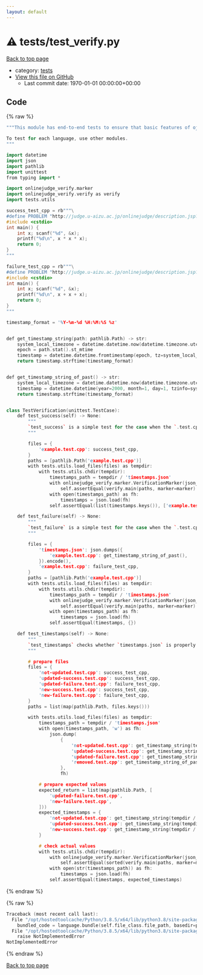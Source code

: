 ```yaml
---
layout: default
---
```


<!-- mathjax config similar to math.stackexchange -->
<script type="text/javascript" async
  src="https://cdnjs.cloudflare.com/ajax/libs/mathjax/2.7.5/MathJax.js?config=TeX-MML-AM_CHTML">
</script>
<script type="text/x-mathjax-config">
  MathJax.Hub.Config({
    TeX: { equationNumbers: { autoNumber: "AMS" }},
    tex2jax: {
      inlineMath: [ ['$','$'] ],
      processEscapes: true
    },
    "HTML-CSS": { matchFontHeight: false },
    displayAlign: "left",
    displayIndent: "2em"
  });
</script>

<script type="text/javascript" src="https://cdnjs.cloudflare.com/ajax/libs/jquery/3.4.1/jquery.min.js"></script>
<script src="https://cdn.jsdelivr.net/npm/jquery-balloon-js@1.1.2/jquery.balloon.min.js" integrity="sha256-ZEYs9VrgAeNuPvs15E39OsyOJaIkXEEt10fzxJ20+2I=" crossorigin="anonymous"></script>
<script type="text/javascript" src="../../assets/js/copy-button.js"></script>
<link rel="stylesheet" href="../../assets/css/copy-button.css" />


# :warning: tests/test_verify.py

<a href="../../index.html">Back to top page</a>

* category: <a href="../../index.html#b61a6d542f9036550ba9c401c80f00ef">tests</a>
* <a href="{{ site.github.repository_url }}/blob/master/tests/test_verify.py">View this file on GitHub</a>
    - Last commit date: 1970-01-01 00:00:00+00:00




## Code

<a id="unbundled"></a>
{% raw %}
```cpp
"""This module has end-to-end tests to ensure that basic features of oj-verify command work.

To test for each language, use other modules.
"""

import datetime
import json
import pathlib
import unittest
from typing import *

import onlinejudge_verify.marker
import onlinejudge_verify.verify as verify
import tests.utils

success_test_cpp = rb"""\
#define PROBLEM "http://judge.u-aizu.ac.jp/onlinejudge/description.jsp?id=ITP1_1_B"
#include <cstdio>
int main() {
    int x; scanf("%d", &x);
    printf("%d\n", x * x * x);
    return 0;
}
"""

failure_test_cpp = rb"""\
#define PROBLEM "http://judge.u-aizu.ac.jp/onlinejudge/description.jsp?id=ITP1_1_B"
#include <cstdio>
int main() {
    int x; scanf("%d", &x);
    printf("%d\n", x + x + x);
    return 0;
}
"""

timestamp_format = '%Y-%m-%d %H:%M:%S %z'


def get_timestamp_string(path: pathlib.Path) -> str:
    system_local_timezone = datetime.datetime.now(datetime.timezone.utc).astimezone().tzinfo
    epoch = path.stat().st_mtime
    timestamp = datetime.datetime.fromtimestamp(epoch, tz=system_local_timezone).replace(microsecond=0)
    return timestamp.strftime(timestamp_format)


def get_timestamp_string_of_past() -> str:
    system_local_timezone = datetime.datetime.now(datetime.timezone.utc).astimezone().tzinfo
    timestamp = datetime.datetime(year=2000, month=1, day=1, tzinfo=system_local_timezone)
    return timestamp.strftime(timestamp_format)


class TestVerification(unittest.TestCase):
    def test_success(self) -> None:
        """
        `test_success` is a simple test for the case when the `.test.cpp` gets AC.
        """

        files = {
            'example.test.cpp': success_test_cpp,
        }
        paths = [pathlib.Path('example.test.cpp')]
        with tests.utils.load_files(files) as tempdir:
            with tests.utils.chdir(tempdir):
                timestamps_path = tempdir / 'timestamps.json'
                with onlinejudge_verify.marker.VerificationMarker(json_path=timestamps_path, use_git_timestamp=False) as marker:
                    self.assertEqual(verify.main(paths, marker=marker).failed_test_paths, [])
                with open(timestamps_path) as fh:
                    timestamps = json.load(fh)
                self.assertEqual(list(timestamps.keys()), ['example.test.cpp'])

    def test_failure(self) -> None:
        """
        `test_failure` is a simple test for the case when the `.test.cpp` gets WA.
        """

        files = {
            'timestamps.json': json.dumps({
                'example.test.cpp': get_timestamp_string_of_past(),
            }).encode(),
            'example.test.cpp': failure_test_cpp,
        }
        paths = [pathlib.Path('example.test.cpp')]
        with tests.utils.load_files(files) as tempdir:
            with tests.utils.chdir(tempdir):
                timestamps_path = tempdir / 'timestamps.json'
                with onlinejudge_verify.marker.VerificationMarker(json_path=timestamps_path, use_git_timestamp=False) as marker:
                    self.assertEqual(verify.main(paths, marker=marker).failed_test_paths, paths)
                with open(timestamps_path) as fh:
                    timestamps = json.load(fh)
                self.assertEqual(timestamps, {})

    def test_timestamps(self) -> None:
        """
        `test_timestamps` checks whether `timestamps.json` is properly updated for all cases which files have no dependencies.
        """

        # prepare files
        files = {
            'not-updated.test.cpp': success_test_cpp,
            'updated-success.test.cpp': success_test_cpp,
            'updated-failure.test.cpp': failure_test_cpp,
            'new-success.test.cpp': success_test_cpp,
            'new-failure.test.cpp': failure_test_cpp,
        }
        paths = list(map(pathlib.Path, files.keys()))

        with tests.utils.load_files(files) as tempdir:
            timestamps_path = tempdir / 'timestamps.json'
            with open(timestamps_path, 'w') as fh:
                json.dump(
                    {
                        'not-updated.test.cpp': get_timestamp_string(tempdir / 'not-updated.test.cpp'),  # NOTE: os.utime doesn't work as expected on Windows
                        'updated-success.test.cpp': get_timestamp_string_of_past(),
                        'updated-failure.test.cpp': get_timestamp_string_of_past(),
                        'removed.test.cpp': get_timestamp_string_of_past(),
                    },
                    fh)

            # prepare expected values
            expected_return = list(map(pathlib.Path, [
                'updated-failure.test.cpp',
                'new-failure.test.cpp',
            ]))
            expected_timestamps = {
                'not-updated.test.cpp': get_timestamp_string(tempdir / 'not-updated.test.cpp'),
                'updated-success.test.cpp': get_timestamp_string(tempdir / 'updated-success.test.cpp'),
                'new-success.test.cpp': get_timestamp_string(tempdir / 'new-success.test.cpp'),
            }

            # check actual values
            with tests.utils.chdir(tempdir):
                with onlinejudge_verify.marker.VerificationMarker(json_path=timestamps_path, use_git_timestamp=False) as marker:
                    self.assertEqual(sorted(verify.main(paths, marker=marker).failed_test_paths), sorted(expected_return))
                with open(str(timestamps_path)) as fh:
                    timestamps = json.load(fh)
                self.assertEqual(timestamps, expected_timestamps)

```
{% endraw %}

<a id="bundled"></a>
{% raw %}
```cpp
Traceback (most recent call last):
  File "/opt/hostedtoolcache/Python/3.8.5/x64/lib/python3.8/site-packages/onlinejudge_verify/docs.py", line 349, in write_contents
    bundled_code = language.bundle(self.file_class.file_path, basedir=pathlib.Path.cwd())
  File "/opt/hostedtoolcache/Python/3.8.5/x64/lib/python3.8/site-packages/onlinejudge_verify/languages/python.py", line 84, in bundle
    raise NotImplementedError
NotImplementedError

```
{% endraw %}

<a href="../../index.html">Back to top page</a>

